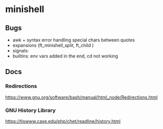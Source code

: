 # minishell

## Bugs
- awk + syntax error handling special chars between quotes 
- expansions (ft_minishell_split, ft_child )
- signals:
- builtins: env vars added in the end, cd not working

## Docs
### Redirections
https://www.gnu.org/software/bash/manual/html_node/Redirections.html

### GNU History Library
https://tiswww.case.edu/php/chet/readline/history.html